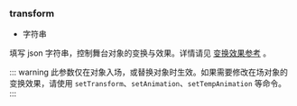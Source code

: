 ### transform
- 字符串

填写 json 字符串，控制舞台对象的变换与效果。详情请见 [变换效果参考](../others/transform-reference.md) 。

::: warning
此参数仅在对象入场，或替换对象时生效。如果需要修改在场对象的变换效果，请使用 `setTransform`、`setAnimation`、`setTempAnimation` 等命令。
:::
